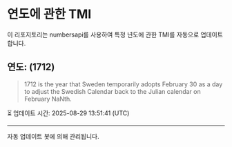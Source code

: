 
# 연도에 관한 TMI

이 리포지토리는 numbersapi를 사용하여 특정 년도에 관한 TMI를 자동으로 업데이트합니다.

## 연도: (1712)
> 1712 is the year that Sweden temporarily adopts February 30 as a day to adjust the Swedish Calendar back to the Julian calendar on February NaNth.

⏳ 업데이트 시간: 2025-08-29 13:51:41 (UTC)

---
자동 업데이트 봇에 의해 관리됩니다.
